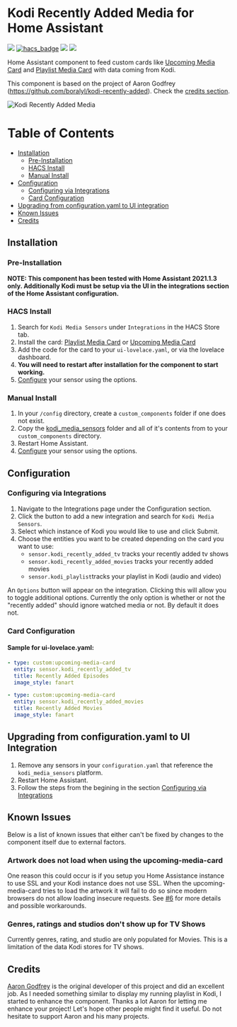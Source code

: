 # Kodi Recently Added Media for Home Assistant

[![](https://img.shields.io/github/release/boralyl/kodi-recently-added/all.svg?style=for-the-badge)](https://github.com/jtbgroup/kodi-media-sensors)
[![hacs_badge](https://img.shields.io/badge/HACS-Default-orange.svg?style=for-the-badge)](https://github.com/hacs/integration)
[![](https://img.shields.io/github/license/boralyl/kodi-recently-added?style=for-the-badge)](LICENSE)
[![](https://img.shields.io/github/workflow/status/boralyl/kodi-recently-added/Python%20package?style=for-the-badge)](https://github.com/boralyl/kodi-recently-added/actions)

Home Assistant component to feed custom cards like [Upcoming Media Card](https://github.com/custom-cards/upcoming-media-card) and [Playlist Media Card](https://github.com/jtbgroup/playlist-media-card) with data coming from Kodi.

This component is based on the project of Aaron Godfrey (https://github.com/boralyl/kodi-recently-added). Check the [credits section](#credits).

![Kodi Recently Added Media](https://github.com/jtbgroup/kodi-media-sensors/tree/master/assets/example.png)

# Table of Contents

- [Installation](#installation)
  - [Pre-Installation](#pre-installation)
  - [HACS Install](#hacs-install)
  - [Manual Install](#manual-install)
- [Configuration](#configuration)
  - [Configuring via Integrations](#configuring-via-integrations)
  - [Card Configuration](#card-configuration)
- [Upgrading from configuration.yaml to UI integration](#upgrading-from-configurationyaml-to-ui-integration)
- [Known Issues](#known-issues)
- [Credits](#credits)

## Installation

### Pre-Installation

**NOTE: This component has been tested with Home Assistant 2021.1.3 only. Additionally Kodi must be setup via the UI in the integrations section of the Home Assistant configuration.**

### HACS Install

1. Search for `Kodi Media Sensors` under `Integrations` in the HACS Store tab.
2. Install the card: [Playlist Media Card](https://github.com/jtbgroup) or [Upcoming Media Card](https://github.com/custom-cards/upcoming-media-card) 
3. Add the code for the card to your `ui-lovelace.yaml`, or via the lovelace dashboard.
5. **You will need to restart after installation for the component to start working.**
6. [Configure](#configuration) your sensor using the options.

### Manual Install

1. In your `/config` directory, create a `custom_components` folder if one does not exist.
2. Copy the [kodi_media_sensors](https://github.com/jtbgroup/kodi-media-sensors/tree/master/custom_components) folder and all of it's contents from to your `custom_components` directory.
3. Restart Home Assistant.
4. [Configure](#configuration) your sensor using the options.

## Configuration

### Configuring via Integrations

1. Navigate to the Integrations page under the Configuration section.
2. Click the button to add a new integration and search for `Kodi Media Sensors`.
3. Select which instance of Kodi you would like to use and click Submit.
4. Choose the entities you want to be created depending on the card you want to use: 
    * `sensor.kodi_recently_added_tv` tracks your recently added tv shows 
    * `sensor.kodi_recently_added_movies` tracks your recently added movies
    * `sensor.kodi_playlist`tracks your playlist in Kodi (audio and video)

An `Options` button will appear on the integration. Clicking this will allow you to
toggle additional options. Currently the only option is whether or not the "recently added" should
ignore watched media or not. By default it does not.

### Card Configuration

#### Sample for ui-lovelace.yaml:

```yaml
- type: custom:upcoming-media-card
  entity: sensor.kodi_recently_added_tv
  title: Recently Added Episodes
  image_style: fanart

- type: custom:upcoming-media-card
  entity: sensor.kodi_recently_added_movies
  title: Recently Added Movies
  image_style: fanart
```

## Upgrading from configuration.yaml to UI Integration

1. Remove any sensors in your `configuration.yaml` that reference the `kodi_media_sensors`
   platform.
2. Restart Home Assistant.
3. Follow the steps from the begining in the section [Configuring via Integrations](#configuring-via-integrations)

## Known Issues

Below is a list of known issues that either can't be fixed by changes to the component
itself due to external factors.

### Artwork does not load when using the upcoming-media-card

One reason this could occur is if you setup you Home Assistance instance to use SSL and
your Kodi instance does not use SSL. When the upcoming-media-card tries to load the
artwork it will fail to do so since modern browsers do not allow loading insecure requests.
See [#6](https://github.com/boralyl/kodi-recently-added/issues/6) for more details and
possible workarounds.

### Genres, ratings and studios don't show up for TV Shows

Currently genres, rating, and studio are only populated for Movies. This is a limitation
of the data Kodi stores for TV shows.

## Credits

[Aaron Godfrey](https://github.com/boralyl) is the original developer of this project and did an excellent job. As I needed 
something similar to display my running playlist in Kodi, I started to enhance the component. 
Thanks a lot Aaron for letting me enhance your project! Let's hope other people might find it useful.
Do not hesitate to support Aaron and his many projects.